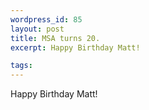 ```yaml
--- 
wordpress_id: 85
layout: post
title: MSA turns 20.
excerpt: Happy Birthday Matt!

tags: 
---
```


Happy Birthday Matt!
